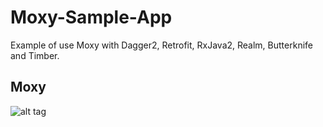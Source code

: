 # Moxy-Sample-App
Example of use Moxy with Dagger2, Retrofit, RxJava2, Realm, Butterknife and Timber.

## Moxy 
![alt tag](https://hsto.org/files/ac7/e3c/6f5/ac7e3c6f5eec4f498ab50e597606faa5.gif)
